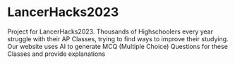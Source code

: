# LancerHacks2023

Project for LancerHacks2023.
Thousands of Highschoolers every year struggle with their AP Classes, trying to find ways to improve their studying.
Our website uses AI to generate MCQ (Multiple Choice) Questions for these Classes and provide explanations
